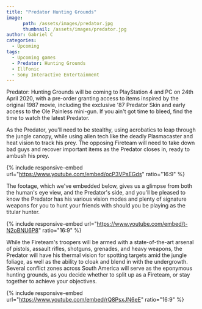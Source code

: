 ```yaml
---
title: "Predator Hunting Grounds"
image:
      path: /assets/images/predator.jpg
      thumbnail: /assets/images/predator.jpg
author: Gabriel C
categories:
  - Upcoming
tags:
  - Upcoming games
  - Predator: Hunting Grounds
  - IllFonic
  - Sony Interactive Entertainment
---
```

Predator: Hunting Grounds will be coming to PlayStation 4 and PC on 24th April 2020, with a pre-order granting access to items inspired by the original 1987 movie, including the exclusive '87 Predator Skin and early access to the Ole Painless mini-gun. If you ain't got time to bleed, find the time to watch the latest Predator.

As the Predator, you'll need to be stealthy, using acrobatics to leap through the jungle canopy, while using alien tech like the deadly Plasmacaster and heat vision to track his prey. The opposing Fireteam will need to take down bad guys and recover important items as the Predator closes in, ready to ambush his prey.

{% include responsive-embed url="https://www.youtube.com/embed/ocP3VPsEGds" ratio="16:9" %}

The footage, which we've embedded below, gives us a glimpse from both the human's eye view, and the Predator's side, and you'll be pleased to know the Predator has his various vision modes and plenty of signature weapons for you to hunt your friends with should you be playing as the titular hunter.

{% include responsive-embed url="https://www.youtube.com/embed/t-N2oBNU6P8" ratio="16:9" %}

While the Fireteam's troopers will be armed with a state-of-the-art arsenal of pistols, assault rifles, shotguns, grenades, and heavy weapons, the Predator will have his thermal vision for spotting targets amid the jungle foliage, as well as the ability to cloak and blend in with the undergrowth. Several conflict zones across South America will serve as the eponymous hunting grounds, as you decide whether to split up as a Fireteam, or stay together to achieve your objectives.

{% include responsive-embed url="https://www.youtube.com/embed/rQ8PsxJN6eE" ratio="16:9" %}
